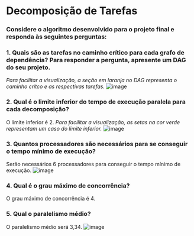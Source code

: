 # Decomposição de Tarefas
### Considere o algoritmo desenvolvido para o projeto final e responda às seguintes perguntas:
### 1. Quais são as tarefas no caminho crítico para cada grafo de dependência? Para responder a pergunta, apresente um DAG do seu projeto.
_Para facilitar a visualização, a seção em laranja no DAG representa o caminho crítco e as respectivas tarefas._
![image](https://user-images.githubusercontent.com/83611462/197429574-14e33352-fce4-4a56-bef4-6132b94c13d2.png)

### 2. Qual é o limite inferior do tempo de execução paralela para cada decomposição?
O limite inferior é 2.
_Para facilitar a visualização, as setas na cor verde representam um caso do limite inferior._
![image](https://user-images.githubusercontent.com/83611462/197429315-606cfe23-669d-4ce5-b5c1-c4e5c91346fa.png)

### 3. Quantos processadores são necessários para se conseguir o tempo mínimo de execução?
Serão necessários 6 processadores para conseguir o tempo mínimo de execução.
![image](https://user-images.githubusercontent.com/83611462/197429870-7af0cb39-28ee-4fb9-bb7c-9212e7bbf0a4.png)

### 4. Qual é o grau máximo de concorrência?
O grau máximo de concorrência é 4.

### 5. Qual o paralelismo médio?
O paralelismo médio será 3,34.
![image](https://user-images.githubusercontent.com/83611462/197430539-16f72397-d2c9-414a-a350-eb01e7850094.png)

